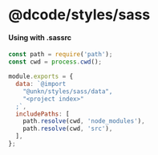 # @dcode/styles/sass
> 

#### Using with .sassrc

```js
const path = require('path');
const cwd = process.cwd();

module.exports = {
  data: `@import
    "@unkn/styles/sass/data",
    "<project index>"
  ;`,
  includePaths: [
    path.resolve(cwd, 'node_modules'),
    path.resolve(cwd, 'src'),
  ],
};
```

[variable_exists-instance_method]: http://sass-lang.com/documentation/Sass/Script/Functions.html#variable_exists-instance_method
[global_variable_exists-instance_method]: http://sass-lang.com/documentation/Sass/Script/Functions.html#global_variable_exists-instance_method
